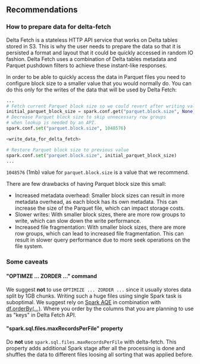 ## Recommendations

### How to prepare data for delta-fetch
Delta Fetch is a stateless HTTP API service that works on Delta tables stored in S3. This is why the user needs to prepare the data so that it is persisted a format and layout that it could be quickly accessed in random IO fashion. Delta Fetch uses a combination of Delta tables metadata and Parquet pushdown filters to achieve these instant-like responses.

In order to be able to quickly access the data in Parquet files you need to configure block size to a smaller value that you would normally do. You can do this only for the writes of the data that will be used by Delta Fetch:
```python
...
# Fetch current Parquet block size so we could revert after writing value before
initial_parquet_block_size = spark.conf.get("parquet.block.size", None)
# Decrease Parquet block size to skip unnecessary row groups
# when lookup is needed by an API.
spark.conf.set("parquet.block.size", 1048576)

<write_data_for_delta_fetch>

# Restore Parquet block size to previous value
spark.conf.set("parquet.block.size", initial_parquet_block_size)
...
```
`1048576` (1mb) value for `parquet.block.size` is a value that we recommend.

There are few drawbacks of having Parquet block size this small:
* Increased metadata overhead: Smaller block sizes can result in more metadata overhead, as each block has its own metadata. This can increase the size of the Parquet file, which can impact storage costs.
* Slower writes: With smaller block sizes, there are more row groups to write, which can slow down the write performance.
* Increased file fragmentation: With smaller block sizes, there are more row groups, which can lead to increased file fragmentation. This can result in slower query performance due to more seek operations on the file system.

### Some caveats

#### "OPTIMZE ... ZORDER ..." command
We suggest **not** to use `OPTIMIZE ... ZORDER ...` since it usually stores data split by 1GB chunks. Writing such a huge files using single Spark task is suboptimal. We suggest rely on [Spark AQE](https://spark.apache.org/docs/latest/sql-performance-tuning.html#adaptive-query-execution) in combination with [df.orderBy(...)](https://spark.apache.org/docs/3.1.1/api/python/reference/api/pyspark.sql.DataFrame.orderBy.html#pyspark.sql.DataFrame.orderBy). Where you order by the columns that you are planning to use as "keys" in Delta Fetch API.

#### "spark.sql.files.maxRecordsPerFile" property
Do **not** use `spark.sql.files.maxRecordsPerFile` with delta-fetch. This property adds additional Spark stage after all the processing is done and shuffles the data to different files loosing all sorting that was applied before. 
